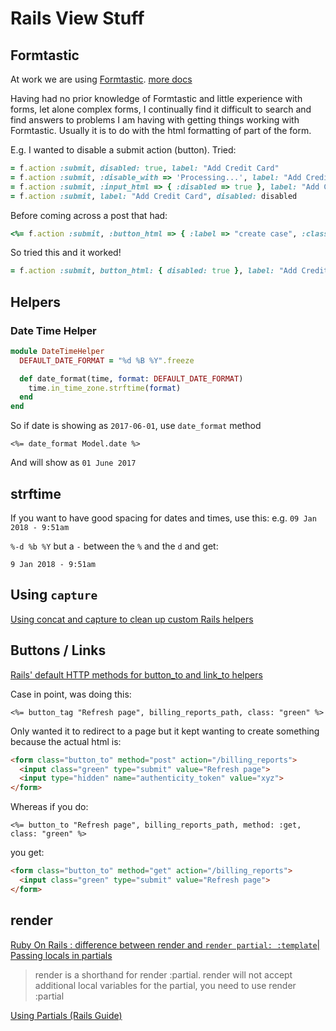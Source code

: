 # Rails View Stuff

## Formtastic
At work we are using [Formtastic](https://github.com/justinfrench/formtastic).
[more docs](http://www.rubydoc.info/github/justinfrench/formtastic)


Having had no prior knowledge of Formtastic and little experience with forms, let alone complex forms, I continually find it difficult to search and find answers to problems I am having with getting things working with Formtastic.
Usually it is to do with the html formatting of part of the form.

E.g. I wanted to disable a submit action (button).
Tried:

```ruby
= f.action :submit, disabled: true, label: "Add Credit Card"
= f.action :submit, :disable_with => 'Processing...', label: "Add Credit Card"
= f.action :submit, :input_html => { :disabled => true }, label: "Add Credit Card"
= f.action :submit, label: "Add Credit Card", disabled: disabled
```
Before coming across a post that had:
```ruby
<%= f.action :submit, :button_html => { :label => "create case", :class => "btn primary", :disable_with => 'Processing...'} % >
```
So tried this and it worked!
```ruby
= f.action :submit, button_html: { disabled: true }, label: "Add Credit Card"
```

## Helpers

### Date Time Helper
```ruby
module DateTimeHelper
  DEFAULT_DATE_FORMAT = "%d %B %Y".freeze

  def date_format(time, format: DEFAULT_DATE_FORMAT)
    time.in_time_zone.strftime(format)
  end
end
```
So if date is showing as `2017-06-01`, use `date_format` method

```erb
<%= date_format Model.date %>
```

And will show as `01 June 2017`

## strftime
If you want to have good spacing for dates and times, use this:
e.g.
`09 Jan 2018 - 9:51am`

`%-d %b %Y` but a `-` between the `%` and the `d` and get:

`9 Jan 2018 - 9:51am`


## Using `capture`
[Using concat and capture to clean up custom Rails helpers](https://thepugautomatic.com/2013/06/helpers/)


## Buttons / Links

[Rails' default HTTP methods for button_to and link_to helpers](https://cardoni.net/rails-button-to-vs-link-to-url-helpers/)

Case in point, was doing this:

`<%= button_tag "Refresh page", billing_reports_path, class: "green" %>`

Only wanted it to redirect to a page but it kept wanting to create something because the actual html is:

```html
<form class="button_to" method="post" action="/billing_reports">
  <input class="green" type="submit" value="Refresh page">
  <input type="hidden" name="authenticity_token" value="xyz">
</form>
```

Whereas if you do:

`<%= button_to "Refresh page", billing_reports_path, method: :get, class: "green" %>`

you get:

```html
<form class="button_to" method="get" action="/billing_reports">
  <input class="green" type="submit" value="Refresh page">
</form>
```


## render

[Ruby On Rails : difference between render and `render partial: :template`| Passing locals in partials](https://cbabhusal.wordpress.com/2015/06/19/ruby-on-rails-difference-between-render-and-render-partial/)

>render is a shorthand for render :partial.
>render will not accept additional local variables for the partial, you need to use render :partial

[Using Partials (Rails Guide)](http://guides.rubyonrails.org/layouts_and_rendering.html#using-partials)
